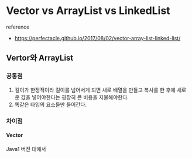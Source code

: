 # Vector vs ArrayList vs LinkedList
reference 
- https://perfectacle.github.io/2017/08/02/vector-array-list-linked-list/
## Vertor와 ArrayList
### 공통점
1. 길이가 한정적이라 길이를 넘어서게 되면 새로 배열을 만들고 복사를 한 후에 새로운 값을 넣어야한다는 굉장히 큰 비용을 지불해야한다.
2. 똑같은 타입의 요소들만 들어간다.
### 차이점
#### Vector
Java1 버전 대에서 